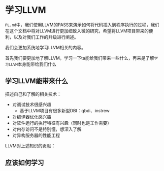 # 学习LLVM

`PL.md`中，我们使用LLVM的PASS来演示如何将代码插入到程序执行的过程，我们在这个文档中将对LLVM进行更加细致入微的研究，希望将LLVM项目带来的便利，以及对我们工作的升级进行阐述。

我们会更加系统地学习LLVM相关的内容。

首先我们要更加地了解LLVM，学习一下ta能给我们带来一些什么，再来是了解`学习LLVM`本身能带给我们什么



## 学习LLVM能带来什么

描述自己和了解的相关技术：

* 对调试技术很感兴趣
  * 基于LLVM项目有很多新型DBI：qbdi、instrew
* 对编译器优化感兴趣
* 对软件运行的执行特征有兴趣（同时也是工作需要）
* 对内存访问不是特别懂，想深入了解
* 对异构服务器的性能工程



LLVM对上述知识的贡献：





## 应该如何学习





